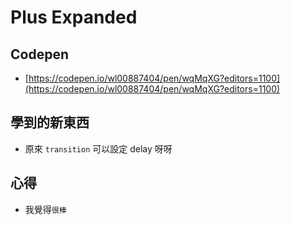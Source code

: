 # Plus Expanded

## Codepen

+ [https://codepen.io/wl00887404/pen/wqMqXG?editors=1100](https://codepen.io/wl00887404/pen/wqMqXG?editors=1100)

## 學到的新東西

+ 原來 `transition` 可以設定 delay 呀呀

## 心得

+ 我覺得`很棒`